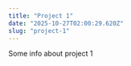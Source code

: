 ```yaml
---
title: "Project 1"
date: "2025-10-27T02:00:29.620Z"
slug: "project-1"
---
```



Some info about project 1

